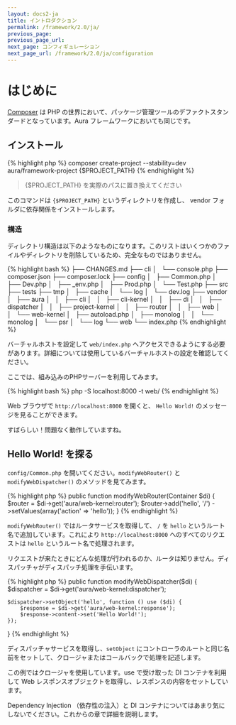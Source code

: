 ```yaml
---
layout: docs2-ja
title: イントロダクション
permalink: /framework/2.0/ja/
previous_page:
previous_page_url:
next_page: コンフィギュレーション
next_page_url: /framework/2.0/ja/configuration
---
```


# はじめに

[Composer](http://getcomposer.org) は PHP の世界において、パッケージ管理ツールのデファクトスタンダードとなっています。Aura フレームワークにおいても同じです。

## インストール

{% highlight php %}
composer create-project --stability=dev aura/framework-project {$PROJECT_PATH}
{% endhighlight %}

> {$PROJECT_PATH} を実際のパスに置き換えてください

このコマンドは `{$PROJECT_PATH}` というディレクトリを作成し、 vendor フォルダに依存関係をインストールします。

### 構造

ディレクトリ構造は以下のようなものになります。このリストはいくつかのファイルやディレクトリを削除しているため、完全なものではありません。

{% highlight bash %}
├── CHANGES.md
├── cli
│   └── console.php
├── composer.json
├── composer.lock
├── config
│   ├── Common.php
│   ├── Dev.php
│   ├── _env.php
│   ├── Prod.php
│   └── Test.php
├── src
├── tests
├── tmp
│   ├── cache
│   └── log
│       └── dev.log
├── vendor
│   ├── aura
│   │   ├── cli
│   │   ├── cli-kernel
│   │   ├── di
│   │   ├── dispatcher
│   │   ├── project-kernel
│   │   ├── router
│   │   ├── web
│   │   └── web-kernel
│   ├── autoload.php
│   ├── monolog
│   │   └── monolog
│   └── psr
│       └── log
└── web
    └── index.php
{% endhighlight %}

バーチャルホストを設定して `web/index.php` へアクセスできるようにする必要があります。詳細については使用しているバーチャルホストの設定を確認してください。

ここでは、組み込みのPHPサーバーを利用してみます。


{% highlight bash %}
php -S localhost:8000 -t web/
{% endhighlight %}

Web ブラウザで `http://localhost:8000` を開くと、 `Hello World!` のメッセージを見ることができます。

すばらしい！問題なく動作していますね。

## Hello World! を探る

`config/Common.php` を開いてください。`modifyWebRouter()` と `modifyWebDispatcher()` のメソッドを見てみます。

{% highlight php %}
public function modifyWebRouter(Container $di)
{
    $router = $di->get('aura/web-kernel:router');
    $router->add('hello', '/')
           ->setValues(array('action' => 'hello'));
}
{% endhighlight %}

`modifyWebRouter()` ではルータサービスを取得して、 `/` を `hello` というルート名で追加しています。これにより `http://localhost:8000` へのすべてのリクエストは `hello` というルート名で処理されます。

リクエストが来たときにどんな処理が行われるのか、ルータは知りません。ディスパッチャがディスパッチ処理を手伝います。

{% highlight php %}
public function modifyWebDispatcher($di)
{
    $dispatcher = $di->get('aura/web-kernel:dispatcher');

    $dispatcher->setObject('hello', function () use ($di) {
        $response = $di->get('aura/web-kernel:response');
        $response->content->set('Hello World!');
    });
}
{% endhighlight %}

ディスパッチャサービスを取得し、`setObject` にコントローラのルートと同じ名前をセットして、クロージャまたはコールバックで処理を記述します。

この例ではクロージャを使用しています。use で受け取った DI コンテナを利用して Web レスポンスオブジェクトを取得し、レスポンスの内容をセットしています。

Dependency Injection （依存性の注入）と DI コンテナについてはあまり気にしないでください。これからの章で詳細を説明します。
